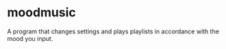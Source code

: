 # moodmusic
A program that changes settings and plays playlists in accordance with the mood you input.
